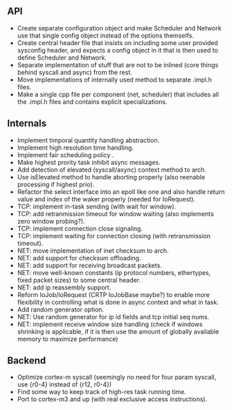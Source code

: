 API
---

 - Create separate configuration object and make Scheduler and Network use that single config object instead of the options themselfs.
 - Create central header file that insists on including some user provided sysconfig header, and expects a config object in it that is then used to define Scheduler and Network.
 - Separate implementation of stuff that are not to be inlined (core things behind syscall and async) from the rest.
 - Move implementations of internally used method to separate .impl.h files.
 - Make a single cpp file per component (net, scheduler) that includes all the .impl.h files and contains explicit specializations.
 
Internals
---------

 - Implement timporal quantity handling abstraction.
 - Implement high resolution time handling.
 - Implement fair scheduling policy .
 - Make highest prority task inhibit async messages.
 - Add detection of elevated (syscall/async) context method to arch.
 - Use isElevated method to handle aborting properly (also reenable processing if highest prio).
 - Refactor the select interface into an epoll like one and also handle return value and index of the waker properly (needed for IoRequest).
 - TCP: implement in-task sending (with wait for window).
 - TCP: add retranmission timeout for window waiting (also implements zero window probing?).
 - TCP: implement connection close signaling.
 - TCP: implement waiting for connection closing (with retransmission timeout).
 - NET: move implementation of inet checksum to arch.
 - NET: add support for checksum offloading.
 - NET: add support for receiving broadcast packets.
 - NET: move well-known constants (ip protocol numbers, ethertypes, fixed packet sizes) to some central header.
 - NET: add ip reassembly support.
 - Reform IoJob/IoRequest (CRTP IoJobBase maybe?) to enable more flexibility in controlling what is done in async context and what in task.
 - Add random generator option.
 - NET: Use random generator for ip id fields and tcp initial seq nums.
 - NET: implement receive window size handling (check if windows shrinking is applicable, if it is then use the amount of globally available memory to maximize performance)

Backend
-------

 - Optimize cortex-m syscall (seemingly no need for four param syscall, use {r0-4} instead of {r12, r0-4})
 - Find some way to keep track of high-res task running time.
 - Port to cortex-m3 and up (with real exclusive access instructions).
